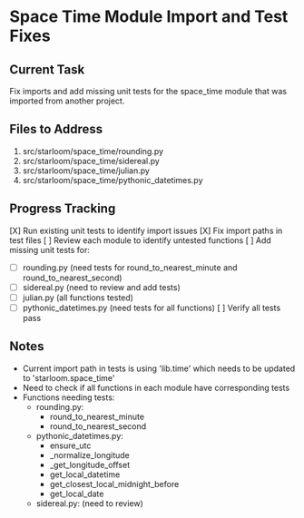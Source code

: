 # Space Time Module Import and Test Fixes

## Current Task
Fix imports and add missing unit tests for the space_time module that was imported from another project.

## Files to Address
1. src/starloom/space_time/rounding.py
2. src/starloom/space_time/sidereal.py
3. src/starloom/space_time/julian.py
4. src/starloom/space_time/pythonic_datetimes.py

## Progress Tracking
[X] Run existing unit tests to identify import issues
[X] Fix import paths in test files
[ ] Review each module to identify untested functions
[ ] Add missing unit tests for:
  - [ ] rounding.py (need tests for round_to_nearest_minute and round_to_nearest_second)
  - [ ] sidereal.py (need to review and add tests)
  - [ ] julian.py (all functions tested)
  - [ ] pythonic_datetimes.py (need tests for all functions)
[ ] Verify all tests pass

## Notes
- Current import path in tests is using 'lib.time' which needs to be updated to 'starloom.space_time'
- Need to check if all functions in each module have corresponding tests
- Functions needing tests:
  - rounding.py:
    - round_to_nearest_minute
    - round_to_nearest_second
  - pythonic_datetimes.py:
    - ensure_utc
    - _normalize_longitude
    - _get_longitude_offset
    - get_local_datetime
    - get_closest_local_midnight_before
    - get_local_date
  - sidereal.py: (need to review) 